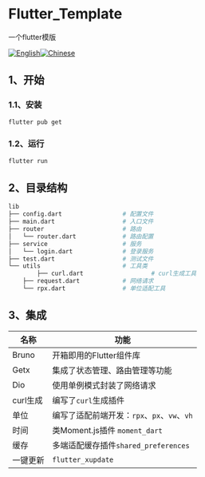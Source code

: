 # Flutter_Template

一个flutter模版

[![English](https://img.shields.io/badge/Language-English-blueviolet?style=for-the-badge)](README.es.md)[![Chinese](https://img.shields.io/badge/Language-Chinese-blueviolet?style=for-the-badge)](README.md)
## 1、开始

### 1.1、安装

```bash
flutter pub get
```

### 1.2、运行

```bash
flutter run
```

## 2、目录结构

```bash
lib
├── config.dart                 # 配置文件
├── main.dart                   # 入口文件
├── router                      # 路由
│   └── router.dart             # 路由配置
├── service                     # 服务
│   └── login.dart              # 登录服务
├── test.dart                   # 测试文件
└── utils                       # 工具类
		├── curl.dart            		# curl生成工具
    ├── request.dart            # 网络请求
    └── rpx.dart                # 单位适配工具


```

## 3、集成
| 名称     | 功能                             |
|--------|--------------------------------|
| Bruno  | 开箱即用的Flutter组件库                |
| Getx   | 集成了状态管理、路由管理等功能                |
| Dio    | 使用单例模式封装了网络请求                  |
| curl生成 | 编写了`curl`生成插件                  |
| 单位     | 编写了适配前端开发：`rpx`、`px`、`vw`、`vh` |
| 时间     | 类Moment.js插件 `moment_dart`     |
| 缓存     | 多端适配缓存插件`shared_preferences`   |
| 一键更新   | `flutter_xupdate`              |